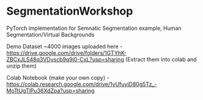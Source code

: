 # SegmentationWorkshop

PyTorch implementation for Semnatic Segmentation example, Human Segmentation/Virtual Backgrounds

Demo Dataset ~4000 images uploaded here - https://drive.google.com/drive/folders/1GTYhK-ZBCxJLS48q3VDvscb9q9j0-CxL?usp=sharing (Extract them into colab and unzip them)

Colab Notebook (make your own copy) - https://colab.research.google.com/drive/1yUfuyiD80g5Tz_-MoTtUgTlPu36XdZpa?usp=sharing

